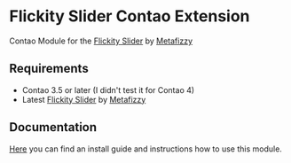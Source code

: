 # Flickity Slider Contao Extension
Contao Module for the [Flickity Slider](https://github.com/metafizzy/flickity) by [Metafizzy](https://github.com/metafizzy)

## Requirements

- Contao 3.5 or later (I didn't test it for Contao 4)
- Latest [Flickity Slider](https://github.com/metafizzy/flickity) by [Metafizzy](https://github.com/metafizzy)

## Documentation

[Here]() you can find an install guide and instructions how to use this module.

